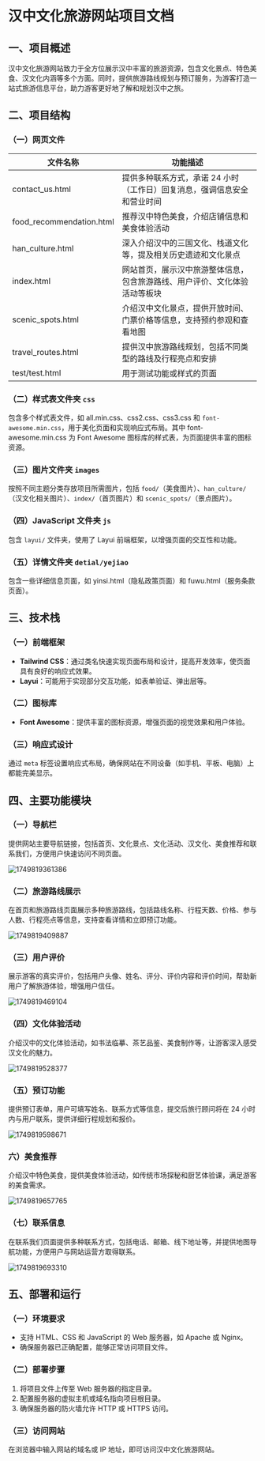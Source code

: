 # 汉中文化旅游网站项目文档

## 一、项目概述

汉中文化旅游网站致力于全方位展示汉中丰富的旅游资源，包含文化景点、特色美食、汉文化内涵等多个方面。同时，提供旅游路线规划与预订服务，为游客打造一站式旅游信息平台，助力游客更好地了解和规划汉中之旅。

## 二、项目结构

### （一）网页文件

| 文件名称                 | 功能描述                                                     |
| ------------------------ | ------------------------------------------------------------ |
| contact_us.html          | 提供多种联系方式，承诺 24 小时（工作日）回复消息，强调信息安全和营业时间 |
| food_recommendation.html | 推荐汉中特色美食，介绍店铺信息和美食体验活动                 |
| han_culture.html         | 深入介绍汉中的三国文化、栈道文化等，提及相关历史遗迹和文化景点 |
| index.html               | 网站首页，展示汉中旅游整体信息，包含旅游路线、用户评价、文化体验活动等板块 |
| scenic_spots.html        | 介绍汉中文化景点，提供开放时间、门票价格等信息，支持预约参观和查看地图 |
| travel_routes.html       | 提供汉中旅游路线规划，包括不同类型的路线及行程亮点和安排     |
| test/test.html           | 用于测试功能或样式的页面                                     |

### （二）样式表文件夹 `css`

包含多个样式表文件，如 all.min.css、css2.css、css3.css 和 `font-awesome.min.css`，用于美化页面和实现响应式布局。其中 font-awesome.min.css 为 Font Awesome 图标库的样式表，为页面提供丰富的图标资源。

### （三）图片文件夹 `images`

按照不同主题分类存放项目所需图片，包括 `food/`（美食图片）、`han_culture/`（汉文化相关图片）、`index/`（首页图片）和 `scenic_spots/`（景点图片）。

### （四）JavaScript 文件夹 `js`

包含 `layui/` 文件夹，使用了 Layui 前端框架，以增强页面的交互性和功能。

### （五）详情文件夹 `detial/yejiao`

包含一些详细信息页面，如 yinsi.html（隐私政策页面）和 fuwu.html（服务条款页面）。

## 三、技术栈

### （一）前端框架

- **Tailwind CSS**：通过类名快速实现页面布局和设计，提高开发效率，使页面具有良好的响应式效果。
- **Layui**：可能用于实现部分交互功能，如表单验证、弹出层等。

### （二）图标库

- **Font Awesome**：提供丰富的图标资源，增强页面的视觉效果和用户体验。

### （三）响应式设计

通过 `meta` 标签设置响应式布局，确保网站在不同设备（如手机、平板、电脑）上都能完美显示。

## 四、主要功能模块

### （一）导航栏

提供网站主要导航链接，包括首页、文化景点、文化活动、汉文化、美食推荐和联系我们，方便用户快速访问不同页面。

![1749819361386](C:\Users\22818\AppData\Roaming\Typora\typora-user-images\1749819361386.png)

### （二）旅游路线展示

在首页和旅游路线页面展示多种旅游路线，包括路线名称、行程天数、价格、参与人数、行程亮点等信息，支持查看详情和立即预订功能。

![1749819409887](C:\Users\22818\AppData\Roaming\Typora\typora-user-images\1749819409887.png)

### （三）用户评价

展示游客的真实评价，包括用户头像、姓名、评分、评价内容和评价时间，帮助新用户了解旅游体验，增强用户信任。

![1749819469104](C:\Users\22818\AppData\Roaming\Typora\typora-user-images\1749819469104.png)

### （四）文化体验活动

介绍汉中的文化体验活动，如书法临摹、茶艺品鉴、美食制作等，让游客深入感受汉文化的魅力。

![1749819528377](C:\Users\22818\AppData\Roaming\Typora\typora-user-images\1749819528377.png)

### （五）预订功能

提供预订表单，用户可填写姓名、联系方式等信息，提交后旅行顾问将在 24 小时内与用户联系，提供详细行程规划和报价。

![1749819598671](C:\Users\22818\AppData\Roaming\Typora\typora-user-images\1749819598671.png)

### 六）美食推荐

介绍汉中特色美食，提供美食体验活动，如传统市场探秘和厨艺体验课，满足游客的美食需求。

![1749819657765](C:\Users\22818\AppData\Roaming\Typora\typora-user-images\1749819657765.png)

### （七）联系信息

在联系我们页面提供多种联系方式，包括电话、邮箱、线下地址等，并提供地图导航功能，方便用户与网站运营方取得联系。

![1749819693310](C:\Users\22818\AppData\Roaming\Typora\typora-user-images\1749819693310.png)

## 五、部署和运行

### （一）环境要求

- 支持 HTML、CSS 和 JavaScript 的 Web 服务器，如 Apache 或 Nginx。
- 确保服务器已正确配置，能够正常访问项目文件。

### （二）部署步骤

1. 将项目文件上传至 Web 服务器的指定目录。
2. 配置服务器的虚拟主机或域名指向项目根目录。
3. 确保服务器的防火墙允许 HTTP 或 HTTPS 访问。

### （三）访问网站

在浏览器中输入网站的域名或 IP 地址，即可访问汉中文化旅游网站。

